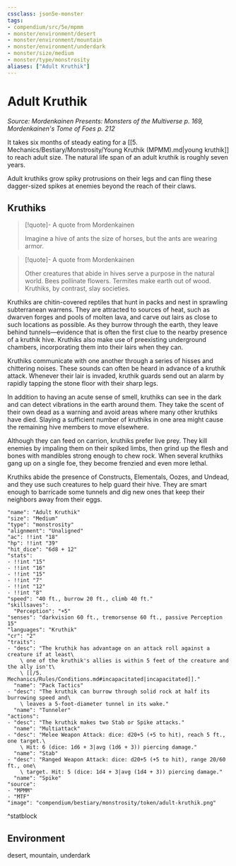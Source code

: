 ```yaml
---
cssclass: json5e-monster
tags:
- compendium/src/5e/mpmm
- monster/environment/desert
- monster/environment/mountain
- monster/environment/underdark
- monster/size/medium
- monster/type/monstrosity
aliases: ["Adult Kruthik"]
---
```

# Adult Kruthik
*Source: Mordenkainen Presents: Monsters of the Multiverse p. 169, Mordenkainen's Tome of Foes p. 212*  

It takes six months of steady eating for a [[5. Mechanics/Bestiary/Monstrosity/Young Kruthik (MPMM).md|young kruthik]] to reach adult size. The natural life span of an adult kruthik is roughly seven years.

Adult kruthiks grow spiky protrusions on their legs and can fling these dagger-sized spikes at enemies beyond the reach of their claws.

## Kruthiks

> [!quote]- A quote from Mordenkainen  
> 
> Imagine a hive of ants the size of horses, but the ants are wearing armor.

> [!quote]- A quote from Mordenkainen  
> 
> Other creatures that abide in hives serve a purpose in the natural world. Bees pollinate flowers. Termites make earth out of wood. Kruthiks, by contrast, slay societies.

Kruthiks are chitin-covered reptiles that hunt in packs and nest in sprawling subterranean warrens. They are attracted to sources of heat, such as dwarven forges and pools of molten lava, and carve out lairs as close to such locations as possible. As they burrow through the earth, they leave behind tunnels—evidence that is often the first clue to the nearby presence of a kruthik hive. Kruthiks also make use of preexisting underground chambers, incorporating them into their lairs when they can.

Kruthiks communicate with one another through a series of hisses and chittering noises. These sounds can often be heard in advance of a kruthik attack. Whenever their lair is invaded, kruthik guards send out an alarm by rapidly tapping the stone floor with their sharp legs.

In addition to having an acute sense of smell, kruthiks can see in the dark and can detect vibrations in the earth around them. They take the scent of their own dead as a warning and avoid areas where many other kruthiks have died. Slaying a sufficient number of kruthiks in one area might cause the remaining hive members to move elsewhere.

Although they can feed on carrion, kruthiks prefer live prey. They kill enemies by impaling them on their spiked limbs, then grind up the flesh and bones with mandibles strong enough to chew rock. When several kruthiks gang up on a single foe, they become frenzied and even more lethal.

Kruthiks abide the presence of Constructs, Elementals, Oozes, and Undead, and they use such creatures to help guard their hive. They are smart enough to barricade some tunnels and dig new ones that keep their neighbors away from their eggs.

```statblock
"name": "Adult Kruthik"
"size": "Medium"
"type": "monstrosity"
"alignment": "Unaligned"
"ac": !!int "18"
"hp": !!int "39"
"hit_dice": "6d8 + 12"
"stats":
- !!int "15"
- !!int "16"
- !!int "15"
- !!int "7"
- !!int "12"
- !!int "8"
"speed": "40 ft., burrow 20 ft., climb 40 ft."
"skillsaves":
  "Perception": "+5"
"senses": "darkvision 60 ft., tremorsense 60 ft., passive Perception 15"
"languages": "Kruthik"
"cr": "2"
"traits":
- "desc": "The kruthik has advantage on an attack roll against a creature if at least\
    \ one of the kruthik's allies is within 5 feet of the creature and the ally isn't\
    \ [[/5. Mechanics/Rules/Conditions.md#incapacitated|incapacitated]]."
  "name": "Pack Tactics"
- "desc": "The kruthik can burrow through solid rock at half its burrowing speed and\
    \ leaves a 5-foot-diameter tunnel in its wake."
  "name": "Tunneler"
"actions":
- "desc": "The kruthik makes two Stab or Spike attacks."
  "name": "Multiattack"
- "desc": "Melee Weapon Attack: dice: d20+5 (+5 to hit), reach 5 ft., one target.\
    \ Hit: 6 (dice: 1d6 + 3|avg (1d6 + 3)) piercing damage."
  "name": "Stab"
- "desc": "Ranged Weapon Attack: dice: d20+5 (+5 to hit), range 20/60 ft., one\
    \ target. Hit: 5 (dice: 1d4 + 3|avg (1d4 + 3)) piercing damage."
  "name": "Spike"
"source":
- "MPMM"
- "MTF"
"image": "compendium/bestiary/monstrosity/token/adult-kruthik.png"
```
^statblock

## Environment

desert, mountain, underdark